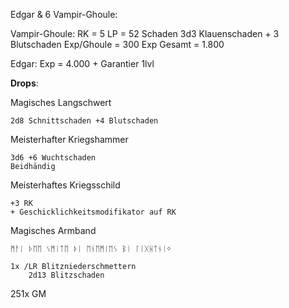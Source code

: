 
Edgar & 6 Vampir-Ghoule:

Vampir-Ghoule:
RK = 5
LP = 52
Schaden 3d3 Klauenschaden + 3 Blutschaden
Exp/Ghoule = 300
Exp Gesamt = 1.800

Edgar:
Exp = 4.000 + Garantier 1lvl

**Drops**:

Magisches Langschwert
	
	2d8 Schnittschaden +4 Blutschaden


Meisterhafter Kriegshammer
	
	3d6 +6 Wuchtschaden
	Beidhändig

Meisterhaftes Kriegsschild
	
	+3 RK
	+ Geschicklichkeitsmodifikator auf RK

Magisches Armband
	
	ᛗᚨᛁ ᚦᛖᛖ ᛊᛗᛁᛏᛖ ᚦᛁ ᛖᚾᛖᛗᛁᛖᛊ ᛒᛁ ᛚᛁᚷᚺᛏᚾᛁᛜ
	
	1x /LR Blitzniederschmettern
		2d13 Blitzschaden

251x GM
